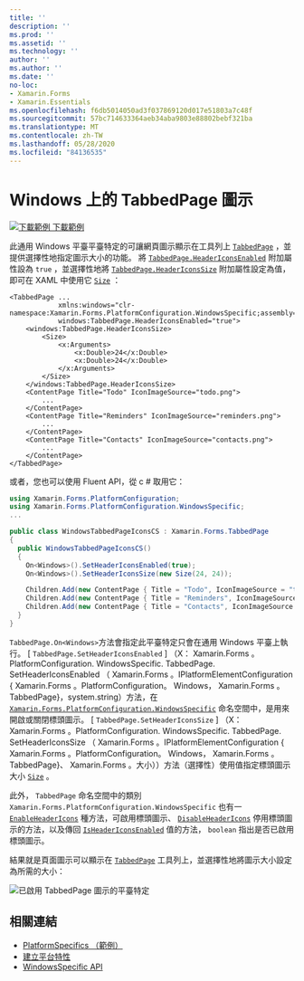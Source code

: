 ```yaml
---
title: ''
description: ''
ms.prod: ''
ms.assetid: ''
ms.technology: ''
author: ''
ms.author: ''
ms.date: ''
no-loc:
- Xamarin.Forms
- Xamarin.Essentials
ms.openlocfilehash: f6db5014050ad3f037869120d017e51803a7c48f
ms.sourcegitcommit: 57bc714633364aeb34aba9803e88802bebf321ba
ms.translationtype: MT
ms.contentlocale: zh-TW
ms.lasthandoff: 05/28/2020
ms.locfileid: "84136535"
---
```

# <a name="tabbedpage-icons-on-windows"></a>Windows 上的 TabbedPage 圖示

[![下載範例 ](~/media/shared/download.png) 下載範例](https://docs.microsoft.com/samples/xamarin/xamarin-forms-samples/userinterface-platformspecifics)

此通用 Windows 平臺平臺特定的可讓網頁圖示顯示在工具列上 [`TabbedPage`](xref:Xamarin.Forms.TabbedPage) ，並提供選擇性地指定圖示大小的功能。 將 [`TabbedPage.HeaderIconsEnabled`](xref:Xamarin.Forms.PlatformConfiguration.WindowsSpecific.TabbedPage.HeaderIconsEnabledProperty) 附加屬性設為 `true` ，並選擇性地將 [`TabbedPage.HeaderIconsSize`](xref:Xamarin.Forms.PlatformConfiguration.WindowsSpecific.TabbedPage.HeaderIconsSizeProperty) 附加屬性設定為值，即可在 XAML 中使用它 [`Size`](xref:Xamarin.Forms.Size) ：

```xaml
<TabbedPage ...
            xmlns:windows="clr-namespace:Xamarin.Forms.PlatformConfiguration.WindowsSpecific;assembly=Xamarin.Forms.Core"
            windows:TabbedPage.HeaderIconsEnabled="true">
    <windows:TabbedPage.HeaderIconsSize>
        <Size>
            <x:Arguments>
                <x:Double>24</x:Double>
                <x:Double>24</x:Double>
            </x:Arguments>
        </Size>
    </windows:TabbedPage.HeaderIconsSize>
    <ContentPage Title="Todo" IconImageSource="todo.png">
        ...
    </ContentPage>
    <ContentPage Title="Reminders" IconImageSource="reminders.png">
        ...
    </ContentPage>
    <ContentPage Title="Contacts" IconImageSource="contacts.png">
        ...
    </ContentPage>
</TabbedPage>
```

或者，您也可以使用 Fluent API，從 c # 取用它：

```csharp
using Xamarin.Forms.PlatformConfiguration;
using Xamarin.Forms.PlatformConfiguration.WindowsSpecific;
...

public class WindowsTabbedPageIconsCS : Xamarin.Forms.TabbedPage
{
  public WindowsTabbedPageIconsCS()
  {
    On<Windows>().SetHeaderIconsEnabled(true);
    On<Windows>().SetHeaderIconsSize(new Size(24, 24));

    Children.Add(new ContentPage { Title = "Todo", IconImageSource = "todo.png" });
    Children.Add(new ContentPage { Title = "Reminders", IconImageSource = "reminders.png" });
    Children.Add(new ContentPage { Title = "Contacts", IconImageSource = "contacts.png" });
  }
}
```

`TabbedPage.On<Windows>`方法會指定此平臺特定只會在通用 Windows 平臺上執行。 [ `TabbedPage.SetHeaderIconsEnabled` ] （X： Xamarin.Forms 。PlatformConfiguration. WindowsSpecific. TabbedPage. SetHeaderIconsEnabled （ Xamarin.Forms 。IPlatformElementConfiguration { Xamarin.Forms 。PlatformConfiguration。 Windows， Xamarin.Forms 。TabbedPage}，system.string）方法，在 [`Xamarin.Forms.PlatformConfiguration.WindowsSpecific`](xref:Xamarin.Forms.PlatformConfiguration.WindowsSpecific) 命名空間中，是用來開啟或關閉標頭圖示。 [ `TabbedPage.SetHeaderIconsSize` ] （X： Xamarin.Forms 。PlatformConfiguration. WindowsSpecific. TabbedPage. SetHeaderIconsSize （ Xamarin.Forms 。IPlatformElementConfiguration { Xamarin.Forms 。PlatformConfiguration。 Windows， Xamarin.Forms 。TabbedPage}、 Xamarin.Forms 。大小））方法（選擇性）使用值指定標頭圖示大小 [`Size`](xref:Xamarin.Forms.Size) 。

此外， `TabbedPage` 命名空間中的類別 `Xamarin.Forms.PlatformConfiguration.WindowsSpecific` 也有一 [`EnableHeaderIcons`](xref:Xamarin.Forms.PlatformConfiguration.WindowsSpecific.TabbedPage.EnableHeaderIcons*) 種方法，可啟用標頭圖示、 [`DisableHeaderIcons`](xref:Xamarin.Forms.PlatformConfiguration.WindowsSpecific.TabbedPage.DisableHeaderIcons*) 停用標頭圖示的方法，以及傳回 [`IsHeaderIconsEnabled`](xref:Xamarin.Forms.PlatformConfiguration.WindowsSpecific.TabbedPage.IsHeaderIconsEnabled*) 值的方法， `boolean` 指出是否已啟用標頭圖示。

結果就是頁面圖示可以顯示在 [`TabbedPage`](xref:Xamarin.Forms.TabbedPage) 工具列上，並選擇性地將圖示大小設定為所需的大小：

![已啟用 TabbedPage 圖示的平臺特定](tabbedpage-icons-images/tabbedpage-icons.png "已啟用 TabbedPage 圖示的平臺特定")

## <a name="related-links"></a>相關連結

- [PlatformSpecifics （範例）](https://docs.microsoft.com/samples/xamarin/xamarin-forms-samples/userinterface-platformspecifics)
- [建立平台特性](~/xamarin-forms/platform/platform-specifics/index.md#creating-platform-specifics)
- [WindowsSpecific API](xref:Xamarin.Forms.PlatformConfiguration.WindowsSpecific)
